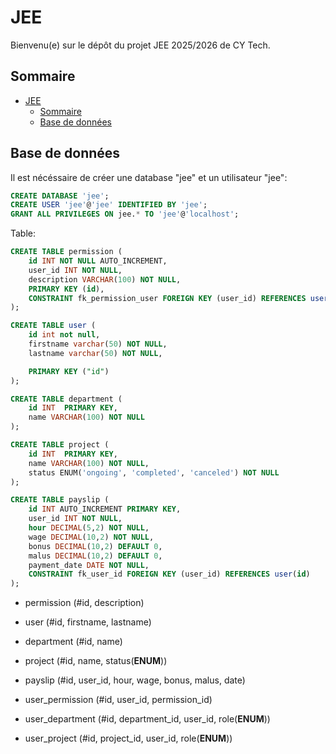 # JEE

Bienvenu(e) sur le dépôt du projet JEE 2025/2026 de CY Tech.

## Sommaire
- [JEE](#jee)
  - [Sommaire](#sommaire)
  - [Base de données](#base-de-données)

## Base de données

Il est nécéssaire de créer une database "jee" et un utilisateur "jee":
```sql
CREATE DATABASE 'jee';
CREATE USER 'jee'@'jee' IDENTIFIED BY 'jee';
GRANT ALL PRIVILEGES ON jee.* TO 'jee'@'localhost';
```

Table:
```sql
CREATE TABLE permission (
    id INT NOT NULL AUTO_INCREMENT,
    user_id INT NOT NULL,
    description VARCHAR(100) NOT NULL,
    PRIMARY KEY (id),
    CONSTRAINT fk_permission_user FOREIGN KEY (user_id) REFERENCES user(id)
);

CREATE TABLE user (
    id int not null,
    firstname varchar(50) NOT NULL,
    lastname varchar(50) NOT NULL,

    PRIMARY KEY ("id")
);

CREATE TABLE department (
    id INT  PRIMARY KEY,
    name VARCHAR(100) NOT NULL
);

CREATE TABLE project (
    id INT  PRIMARY KEY,
    name VARCHAR(100) NOT NULL,
    status ENUM('ongoing', 'completed', 'canceled') NOT NULL
);

CREATE TABLE payslip (
    id INT AUTO_INCREMENT PRIMARY KEY,
    user_id INT NOT NULL,
    hour DECIMAL(5,2) NOT NULL,
    wage DECIMAL(10,2) NOT NULL,
    bonus DECIMAL(10,2) DEFAULT 0,
    malus DECIMAL(10,2) DEFAULT 0,
    payment_date DATE NOT NULL,
    CONSTRAINT fk_user_id FOREIGN KEY (user_id) REFERENCES user(id)
);
```

- permission (#id, description)
- user (#id, firstname, lastname)
- department (#id, name)
- project (#id, name, status(**ENUM**))
- payslip (#id, user_id, hour, wage, bonus, malus, date)

- user_permission (#id, user_id, permission_id)
- user_department (#id, department_id, user_id, role(**ENUM**))
- user_project (#id, project_id, user_id, role(**ENUM**))